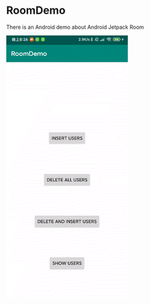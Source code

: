 # RoomDemo
There is an Android demo about Android Jetpack Room

![](https://github.com/HyejeanMOON/RoomDemo/blob/master/Video_20200510_082640_195.gif)
